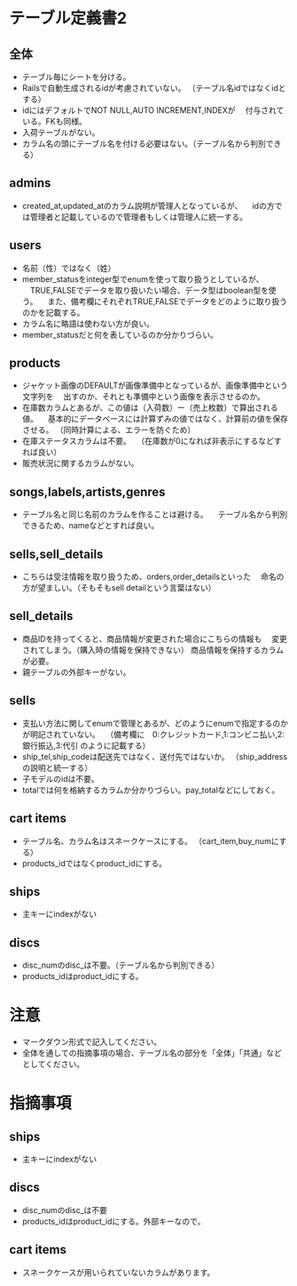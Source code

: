 # テーブル定義書2
## 全体
- テーブル毎にシートを分ける。
- Railsで自動生成されるidが考慮されていない。
 （テーブル名idではなくidとする）
- idにはデフォルトでNOT NULL,AUTO INCREMENT,INDEXが
　付与されている。FKも同様。
- 入荷テーブルがない。
- カラム名の頭にテーブル名を付ける必要はない。（テーブル名から判別できる）

## admins
- created_at,updated_atのカラム説明が管理人となっているが、
　idの方では管理者と記載しているので管理者もしくは管理人に統一する。

## users
- 名前（性）ではなく（姓）
- member_statusをinteger型でenumを使って取り扱うとしているが、
　TRUE,FALSEでデータを取り扱いたい場合、データ型はboolean型を使う。
　また、備考欄にそれぞれTRUE,FALSEでデータをどのように取り扱うのかを記載する。
- カラム名に略語は使わない方が良い。
- member_statusだと何を表しているのか分かりづらい。

## products
- ジャケット画像のDEFAULTが画像準備中となっているが、画像準備中という文字列を
　出すのか、それとも準備中という画像を表示させるのか。
- 在庫数カラムとあるが、この値は（入荷数）ー（売上枚数）で算出される値。 
　基本的にデータベースには計算ずみの値ではなく、計算前の値を保存させる。
 （同時計算による、エラーを防ぐため）
- 在庫ステータスカラムは不要。
　（在庫数が0になれば非表示にするなどすれば良い）
- 販売状況に関するカラムがない。

## songs,labels,artists,genres
- テーブル名と同じ名前のカラムを作ることは避ける。
　テーブル名から判別できるため、nameなどとすれば良い。

## sells,sell_details
- こちらは受注情報を取り扱うため、orders,order_detailsといった
　命名の方が望ましい。（そもそもsell detailという言葉はない）

## sell_details
- 商品IDを持ってくると、商品情報が変更された場合にこちらの情報も
　変更されてしまう。（購入時の情報を保持できない）
  商品情報を保持するカラムが必要。
- 親テーブルの外部キーがない。

## sells
- 支払い方法に関してenumで管理とあるが、どのようにenumで指定するのかが明記されていない。
　（備考欄に　0:クレジットカード,1:コンビニ払い,2:銀行振込,3:代引 のように記載する）
- ship_tel,ship_codeは配送先ではなく、送付先ではないか。
（ship_addressの説明と統一する）
- 子モデルのidは不要。
- totalでは何を格納するカラムか分かりづらい。pay_totalなどにしておく。

## cart items
- テーブル名、カラム名はスネークケースにする。
 （cart_item,buy_numにする）
- products_idではなくproduct_idにする。

## ships
- 主キーにindexがない

## discs
- disc_numのdisc_は不要。（テーブル名から判別できる）
- products_idはproduct_idにする。

# 注意
* マークダウン形式で記入してください。
* 全体を通しての指摘事項の場合、テーブル名の部分を「全体」「共通」などとしてください。

# 指摘事項
## ships
- 主キーにindexがない

## discs
- disc_numのdisc_は不要
- products_idはproduct_idにする。外部キーなので。

## cart items
- スネークケースが用いられていないカラムがあります。
